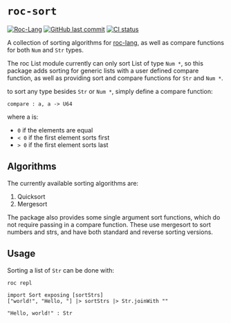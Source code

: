 # `roc-sort`
[![Roc-Lang][roc_badge]][roc_link]
[![GitHub last commit][last_commit_badge]][last_commit_link]
[![CI status][ci_status_badge]][ci_status_link]

A collection of sorting algorithms for [roc-lang](https://github.com/roc-lang/roc), as well as compare functions for both `Num` and `Str` types.

The roc List module currently can only sort List of type `Num *`, so this package adds sorting for generic lists with a user defined compare function, as well as providing sort and compare functions for `Str` and `Num *`.

to sort any type besides `Str` or `Num *`, simply define a compare function:
```roc
compare : a, a -> U64
```
where a is:
- `0` if the elements are equal
- `< 0` if the first element sorts first
- `> 0` if the first element sorts last

## Algorithms
The currently available sorting algorithms are:
1) Quicksort
2) Mergesort

The package also provides some single argument sort functions, which do not require passing in a compare function. These use mergesort to sort numbers and strs, and have both standard and reverse sorting versions.

## Usage
Sorting a list of `Str` can be done with:

`roc repl`
```roc
import Sort exposing [sortStrs]
["world!", "Hello, "] |> sortStrs |> Str.joinWith ""

"Hello, world!" : Str
```

[roc_badge]: https://img.shields.io/endpoint?url=https%3A%2F%2Fpastebin.com%2Fraw%2FGcfjHKzb
[roc_link]: https://github.com/roc-lang/roc
[ci_status_badge]: https://img.shields.io/github/actions/workflow/status/imclerran/roc-sort/ci.yaml
[ci_status_link]: https://github.com/imclerran/roc-sort/actions/workflows/ci.yaml
[last_commit_badge]: https://img.shields.io/github/last-commit/imclerran/roc-sort
[last_commit_link]: https://github.com/imclerran/roc-sort/commits/main/
